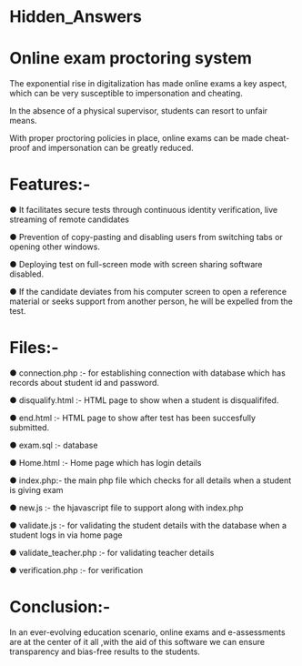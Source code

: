 # Hidden_Answers
# Online exam proctoring system

The exponential rise in digitalization has made online exams a key aspect, which can be very susceptible to impersonation and cheating.

In the absence of a physical supervisor, students can resort to unfair means.

With proper proctoring policies in place, online exams can be made cheat-proof and impersonation can be greatly reduced.



# Features:-


● It facilitates secure tests through continuous identity verification, live streaming of remote candidates

● Prevention of copy-pasting and disabling users from switching tabs or opening other windows.

● Deploying test on full-screen mode with screen sharing software disabled.

● If the candidate deviates from his computer screen to open a reference material or seeks support from another person, he will be expelled from the test.

# Files:-
● connection.php :- for establishing connection with database which has records about student id and password.

● disqualify.html :- HTML page to show when a student is disqualififed.

● end.html :- HTML page to show after test has been succesfully submitted.

● exam.sql :- database

● Home.html :- Home page which has login details

● index.php:- the main php file which checks for all details when a student is giving exam

● new.js :- the hjavascript file to support along with index.php

● validate.js :- for validating the student details with the database when a student logs in via home page 

● validate_teacher.php :- for validating teacher details

● verification.php :- for verification



# Conclusion:-
In an ever-evolving education scenario, online exams and e-assessments are at the center of it all ,with the aid of this software we can ensure transparency and bias-free results to the students.
